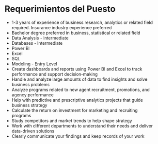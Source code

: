 # Requerimientos del Puesto

- 1-3 years of experience of business research, analytics or related field required. Insurance industry experience preferred
- Bachelor degree preferred in business, statistical or related field
- Data Analysis - Intermediate
- Databases - Intermediate
- Power BI
- Excel
- SQL
- Modeling - Entry Level
- Create dashboards and reports using Power BI and Excel to track performance and support decision-making
- Handle and analyze large amounts of data to find insights and solve business problems
- Analyze programs related to new agent recruitment, promotions, and agency performance
- Help with predictive and prescriptive analytics projects that guide business strategy
- Calculate the return on investment for marketing and recruiting programs
- Study competitors and market trends to help shape strategy
- Work with different departments to understand their needs and deliver data-driven solutions
- Clearly communicate your findings and keep records of your work
